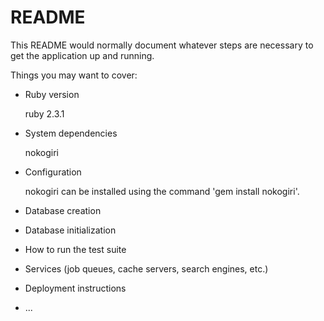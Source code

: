 # README

This README would normally document whatever steps are necessary to get the
application up and running.

Things you may want to cover:

* Ruby version

    ruby 2.3.1

* System dependencies

    nokogiri

* Configuration

    nokogiri can be installed using the command 'gem install nokogiri'.

* Database creation

* Database initialization

* How to run the test suite

* Services (job queues, cache servers, search engines, etc.)

* Deployment instructions

* ...
